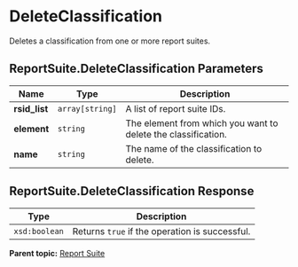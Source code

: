 # DeleteClassification

Deletes a classification from one or more report suites.

## ReportSuite.DeleteClassification Parameters

|Name|Type|Description|
|----|----|-----------|
| **rsid_list** | `array[string]` | A list of report suite IDs.|
| **element** | `string` | The element from which you want to delete the classification. |
| **name** | `string` | The name of the classification to delete. |

## ReportSuite.DeleteClassification Response

| Type | Description |
|--------|---------------|
| `xsd:boolean` | Returns `true` if the operation is successful. |

**Parent topic:** [Report Suite](../../methods/report_suite/r_methods_reportsuite.md)

